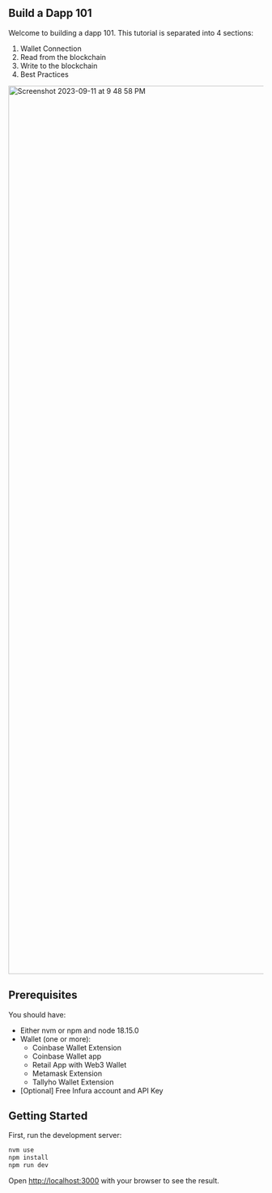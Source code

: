 ## Build a Dapp 101

Welcome to building a dapp 101. This tutorial is separated into 4 sections:
1) Wallet Connection
2) Read from the blockchain
3) Write to the blockchain
4) Best Practices

<img width="1756" alt="Screenshot 2023-09-11 at 9 48 58 PM" src="https://github.com/VicFrolov/build-a-dapp-demo/assets/8305711/841fbeb5-85e4-4da8-b05b-4e74b28148f9">

## Prerequisites

You should have:
  * Either nvm or npm and node 18.15.0
  * Wallet (one or more):
    * Coinbase Wallet Extension
    * Coinbase Wallet app
    * Retail App with Web3 Wallet
    * Metamask Extension
    * Tallyho Wallet Extension
  * [Optional] Free Infura account and API Key
    
## Getting Started
First, run the development server:

```bash
nvm use
npm install
npm run dev
```

Open [http://localhost:3000](http://localhost:3000) with your browser to see the result.
